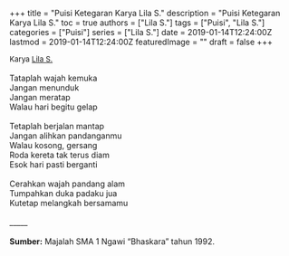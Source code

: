 +++
title = "Puisi Ketegaran Karya Lila S."
description = "Puisi Ketegaran Karya Lila S."
toc = true
authors = ["Lila S."]
tags = ["Puisi", "Lila S."]
categories = ["Puisi"]
series = ["Lila S."]
date = 2019-01-14T12:24:00Z
lastmod = 2019-01-14T12:24:00Z
featuredImage = ""
draft = false
+++

<div style="text-align: justify;">
<div style="font-size: small;">Karya <a href="/authors/lila-s./" target="_blank">Lila S.</a></div><br />
Tataplah wajah kemuka<br />Jangan menunduk<br />Jangan meratap<br />Walau hari begitu gelap<br /><br />Tetaplah berjalan mantap<br />Jangan alihkan pandanganmu<br />Walau kosong, gersang<br />Roda kereta tak terus diam<br />Esok hari pasti berganti<br /><br />Cerahkan wajah pandang alam<br />Tumpahkan duka padaku jua<br />Kutetap melangkah bersamamu<br /><br />
_____<br /><br />
<b>Sumber:</b> Majalah SMA 1 Ngawi “Bhaskara” tahun 1992.</div>
